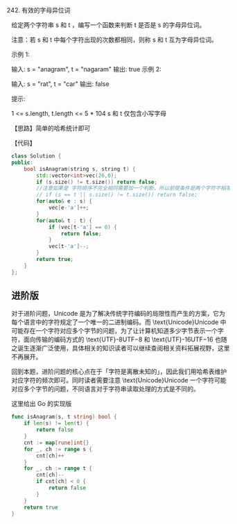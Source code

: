 242. 有效的字母异位词

给定两个字符串 s 和 t ，编写一个函数来判断 t 是否是 s 的字母异位词。

注意：若 s 和 t 中每个字符出现的次数都相同，则称 s 和 t 互为字母异位词。


示例 1:

输入: s = "anagram", t = "nagaram"
输出: true
示例 2:

输入: s = "rat", t = "car"
输出: false
 

提示:

1 <= s.length, t.length <= 5 * 104
s 和 t 仅包含小写字母

【思路】简单的哈希统计即可

【代码】

```c++
class Solution {
public:
    bool isAnagram(string s, string t) {
        std::vector<int>vec(26,0);
        if (s.size() != t.size()) return false; 
        //注意如果是 字符顺序不完全相同需要加一个判断，所以前提条件是两个字符不相等且大小一致 
        // if (s == t || s.size() != t.size()) return false; 
        for(auto& e : s) {
            vec[e-'a']++;
        }
        for(auto& t : t) {
            if (vec[t-'a'] == 0) {
                return false;
            }
            vec[t-'a']--;
        }
        return true;
    }
};
```

## 进阶版

对于进阶问题，Unicode 是为了解决传统字符编码的局限性而产生的方案，它为每个语言中的字符规定了一个唯一的二进制编码。而 \text{Unicode}Unicode 中可能存在一个字符对应多个字节的问题，为了让计算机知道多少字节表示一个字符，面向传输的编码方式的 \text{UTF}-8UTF−8 和 \text{UTF}-16UTF−16 也随之诞生逐渐广泛使用，具体相关的知识读者可以继续查阅相关资料拓展视野，这里不再展开。

回到本题，进阶问题的核心点在于「字符是离散未知的」，因此我们用哈希表维护对应字符的频次即可。同时读者需要注意 \text{Unicode}Unicode 一个字符可能对应多个字节的问题，不同语言对于字符串读取处理的方式是不同的。

这里给出 Go 的实现版

```go
func isAnagram(s, t string) bool {
    if len(s) != len(t) {
        return false
    }
    cnt := map[rune]int{}
    for _, ch := range s {
        cnt[ch]++
    }
    for _, ch := range t {
        cnt[ch]--
        if cnt[ch] < 0 {
            return false
        }
    }
    return true
}
```
